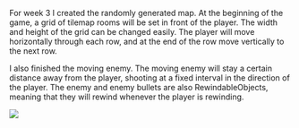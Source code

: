 For week 3 I created the randomly generated map. At the beginning
of the game, a grid of tilemap rooms will be set in front of the 
player. The width and height of the grid can be changed easily. 
The player will move horizontally through each row, and at the 
end of the row move vertically to the next row. 

I also finished the moving enemy. The moving enemy will stay a 
certain distance away from the player, shooting at a fixed 
interval in the direction of the player. The enemy and enemy 
bullets are also RewindableObjects, meaning that they will 
rewind whenever the player is rewinding. 

![](https://media.githubusercontent.com/media/pjhealey507/IndependentProject/master/Demos/Week%203%20Demo.gif)
